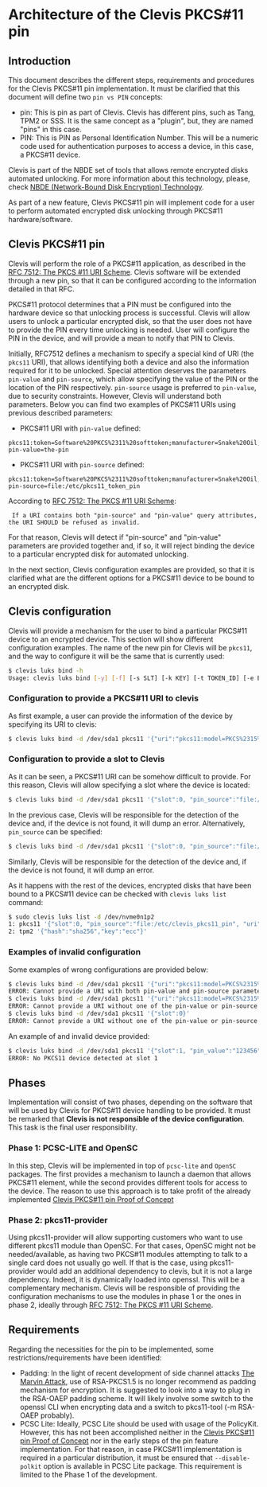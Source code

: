 # Architecture of the Clevis PKCS#11 pin

## Introduction

This document describes the different steps, requirements and procedures for the Clevis PKCS#11 pin implementation. It must be clarified that this document will define two `pin vs PIN` concepts:

* pin: This is pin as part of Clevis. Clevis has different pins, such as Tang, TPM2 or SSS. It is the same concept as a "plugin", but, they are named "pins" in this case.
* PIN: This is PIN as Personal Identification Number. This will be a numeric code used for authentication purposes to access a device, in this case, a PKCS#11 device.

Clevis is part of the NBDE set of tools that allows remote encrypted disks automated unlocking. For more information about this technology, please, check [NBDE (Network-Bound Disk Encryption) Technology][1].

As part of a new feature, Clevis PKCS#11 pin will implement code for a user to perform automated encrypted disk unlocking through PKCS#11 hardware/software.

## Clevis PKCS#11 pin

Clevis will perform the role of a PKCS#11 application, as described in the [RFC 7512: The PKCS #11 URI Scheme][2]. Clevis software will be extended through a new pin, so that it can be configured according to the information detailed in that RFC.

PKCS#11 protocol determines that a PIN must be configured into the hardware device so that unlocking process is successful. Clevis will allow users to unlock a particular encrypted disk, so that the user does not have to provide the PIN every time unlocking is needed. User will configure the PIN in the device, and will provide a mean to notify that PIN to Clevis.

Initially, RFC7512 defines a mechanism to specify a special kind of URI (the `pkcs11` URI), that allows identifying both a device and also the information required for it to be unlocked. Special attention deserves the parameters `pin-value` and `pin-source`, which allow specifying the value of the PIN or the location of the PIN respectively. `pin-source` usage is preferred to `pin-value`, due to security constraints. However, Clevis will understand both parameters. Below you can find two examples of PKCS#11 URIs using previous described parameters:

* PKCS#11 URI with `pin-value` defined:

```
pkcs11:token=Software%20PKCS%2311%20softtoken;manufacturer=Snake%20Oil,%20Inc.?pin-value=the-pin
```

* PKCS#11 URI with `pin-source` defined:

```
pkcs11:token=Software%20PKCS%2311%20softtoken;manufacturer=Snake%20Oil,%20Inc.?pin-source=file:/etc/pkcs11_token_pin
```
According to [RFC 7512: The PKCS #11 URI Scheme][2]:

```
 If a URI contains both "pin-source" and "pin-value" query attributes, the URI SHOULD be refused as invalid.
```

For that reason, Clevis will detect if "pin-source" and "pin-value" parameters are provided together and, if so, it will reject binding the device to a particular encrypted disk for automated unlocking.

In the next section, Clevis configuration examples are provided, so that it is clarified what are the different options for a PKCS#11 device to be bound to an encrypted disk.

## Clevis configuration

Clevis will provide a mechanism for the user to bind a particular PKCS#11 device to an encrypted device. This section will show different configuration examples. The name of the new pin for Clevis will be `pkcs11`, and the way to configure it will be the same that is currently used:

```bash
$ clevis luks bind -h
Usage: clevis luks bind [-y] [-f] [-s SLT] [-k KEY] [-t TOKEN_ID] [-e EXISTING_TOKEN_ID] -d DEV PIN CFG
```

### Configuration to provide a PKCS#11 URI to clevis
As first example, a user can provide the information of the device by specifying its URI to clevis:

```bash
$ clevis luks bind -d /dev/sda1 pkcs11 '{"uri":"pkcs11:model=PKCS%2315%20emulated;manufacturer=piv_II;serial=0a35ba26b062b9c5;token=clevis?pin-source=file:/etc/clevis_pkcs11_pin"}'
```

### Configuration to provide a slot to Clevis
As it can be seen, a PKCS#11 URI can be somehow difficult to provide. For this reason, Clevis will allow specifying a slot where the device is located:

```bash
$ clevis luks bind -d /dev/sda1 pkcs11 '{"slot":0, "pin_source":"file:/etc/clevis_pkcs11_pin"}'
```
In the previous case, Clevis will be responsible for the detection of the device and, if the device is not found, it will dump an error. Alternatively, `pin_source` can be specified:

```bash
$ clevis luks bind -d /dev/sda1 pkcs11 '{"slot":0, "pin_source":"file:/etc/clevis_pkcs11_pin"}'
```

Similarly, Clevis will be responsible for the detection of the device and, if the device is not found, it will dump an error.

As it happens with the rest of the devices, encrypted disks that have been bound to a PKCS#11 device can be checked with `clevis luks list` command:

```bash
$ sudo clevis luks list -d /dev/nvme0n1p2
1: pkcs11 '{"slot":0, "pin_source":"file:/etc/clevis_pkcs11_pin", "uri": "pkcs11:model=PKCS%2315%20emulated;manufacturer=piv_II;serial=0a35ba26b062b9c5;token=clevis"}'
2: tpm2 '{"hash":"sha256","key":"ecc"}'
```

### Examples of invalid configuration
Some examples of wrong configurations are provided below:

```bash
$ clevis luks bind -d /dev/sda1 pkcs11 '{"uri":"pkcs11:model=PKCS%2315%20emulated;manufacturer=piv_II;serial=0a35ba26b062b9c5;token=clevis?pin-value=223344;pin-source=file:/etc/clevis_pkcs11_pin"}'
ERROR: Cannot provide a URI with both pin-value and pin-source parameters
$ clevis luks bind -d /dev/sda1 pkcs11 '{"uri":"pkcs11:model=PKCS%2315%20emulated;manufacturer=piv_II;serial=0a35ba26b062b9c5;token=clevis"}'
ERROR: Cannot provide a URI without one of the pin-value or pin-source parameters
$ clevis luks bind -d /dev/sda1 pkcs11 '{"slot":0}'
ERROR: Cannot provide a URI without one of the pin-value or pin-source parameters
```

An example of and invalid device provided:

```bash
$ clevis luks bind -d /dev/sda1 pkcs11 '{"slot":1, "pin_value":"123456"}'
ERROR: No PKCS11 device detected at slot 1
```

## Phases
Implementation will consist of two phases, depending on the software that will be used by Clevis for PKCS#11 device handling to be provided.
It must be remarked that **Clevis is not responsible of the device configuration**. This task is the final user responsibility.

### Phase 1: PCSC-LITE and OpenSC
In this step, Clevis will be implemented in top of `pcsc-lite` and `OpenSC` packages. The first provides a mechanism to launch a daemon that allows PKCS#11 element, while the second provides different tools for access to the device. The reason to use this approach is to take profit of the already implemented [Clevis PKCS#11 pin Proof of Concept][3]

### Phase 2: pkcs11-provider
Using pkcs11-provider will allow supporting customers who want to use different pkcs11 module than OpenSC. For that cases, OpenSC might not be needed/available, as having two PKCS#11 modules attempting to talk to a single card does not usually go well. If that is the case, using pkcs11-provider would add an additional dependency to clevis, but it is not a large dependency. Indeed, it is dynamically loaded into openssl. This will be a complementary mechanism. Clevis will be responsible of providing the configuration mechanisms to use the modules in phase 1 or the ones in phase 2, ideally through [RFC 7512: The PKCS #11 URI Scheme][2].

## Requirements

Regarding the necessities for the pin to be implemented, some restrictions/requirements have been identified:
* Padding: In the light of recent development of side channel attacks [The Marvin Attack][4], use of RSA-PKCS1.5 is no longer recommend as padding mechanism for encryption. It is suggested to look into a way to plug in the RSA-OAEP padding scheme. It will likely involve some switch to the openssl CLI when encrypting data and a switch to pkcs11-tool  (-m RSA-OAEP probably).
* PCSC Lite: Ideally, PCSC Lite should be used with usage of the PolicyKit. However, this has not been accomplished neither in the [Clevis PKCS#11 pin Proof of Concept][3] nor in the early steps of the pin feature implementation. For that reason, in case PKCS#11 implementation is required in a particular distribution, it must be ensured that `--disable-polkit` option is available in PCSC Lite package. This requirement is limited to the Phase 1 of the development.

<!--References-->
[1]: https://access.redhat.com/articles/6987053
[2]: https://www.rfc-editor.org/rfc/rfc7512.html
[3]: https://gitlab.cee.redhat.com/scorreia/clevis-pkcs11-poc
[4]: https://people.redhat.com/~hkario/marvin/
